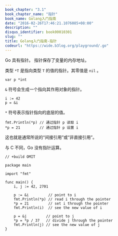 ```yaml
---
book_chapter: "3.1"
book_chapter_name: "指针"
book_name: Golang入门指南
date: "2016-02-26T17:46:21.1076085+08:00"
description: ""
disqus_identifier: book00010301
slug: ""
title: Golang入门指南-指针
codeurl: "https://wide.b3log.org/playground/.go"
---
```





Go 具有指针。
指针保存了变量的内存地址。

类型 `*T` 是指向类型 `T` 的值的指针。其零值是 `nil` 。

	var p *int

`&` 符号会生成一个指向其作用对象的指针。

	i := 42
	p = &i

`*` 符号表示指针指向的底层的值。

	fmt.Println(*p) // 通过指针 p 读取 i
	*p = 21         // 通过指针 p 设置 i

这也就是通常所说的“间接引用”或“非直接引用”。

与 C 不同，Go 没有指针运算。

```
// +build OMIT

package main

import "fmt"

func main() {
	i, j := 42, 2701

	p := &i         // point to i
	fmt.Println(*p) // read i through the pointer
	*p = 21         // set i through the pointer
	fmt.Println(i)  // see the new value of i

	p = &j         // point to j
	*p = *p / 37   // divide j through the pointer
	fmt.Println(j) // see the new value of j
}

```

